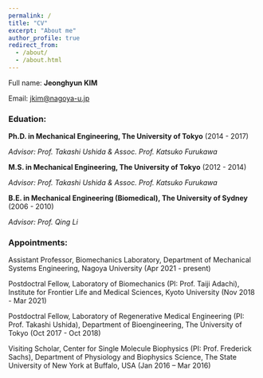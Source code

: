 ```yaml
---
permalink: /
title: "CV"
excerpt: "About me"
author_profile: true
redirect_from: 
  - /about/
  - /about.html
---
```


Full name: **Jeonghyun KIM**

Email: jkim@nagoya-u.jp

### Eduation:

**Ph.D. in Mechanical Engineering, The University of Tokyo** (2014 - 2017)

*Advisor: Prof. Takashi Ushida & Assoc. Prof. Katsuko Furukawa*

**M.S. in Mechanical Engineering, The University of Tokyo** (2012 - 2014)

*Advisor: Prof. Takashi Ushida & Assoc. Prof. Katsuko Furukawa*

**B.E. in Mechanical Engineering (Biomedical), The University of Sydney** (2006 - 2010)

*Advisor: Prof. Qing Li*

### Appointments:

Assistant Professor, Biomechanics Laboratory, Department of Mechanical Systems Engineering, Nagoya University (Apr 2021 - present)

Postdoctral Fellow, Laboratory of Biomechanics (PI: Prof. Taiji Adachi), Institute for Frontier Life and Medical Sciences, Kyoto University (Nov 2018 - Mar 2021)

Postdoctral Fellow, Laboratory of Regenerative Medical Engineering (PI: Prof. Takashi Ushida), Department of Bioengineering, The University of Tokyo (Oct 2017 - Oct 2018)

Visiting Scholar, Center for Single Molecule Biophysics (PI: Prof. Frederick Sachs), Department of Physiology and Biophysics Science, The State University of New York at Buffalo, USA (Jan 2016 – Mar 2016)
